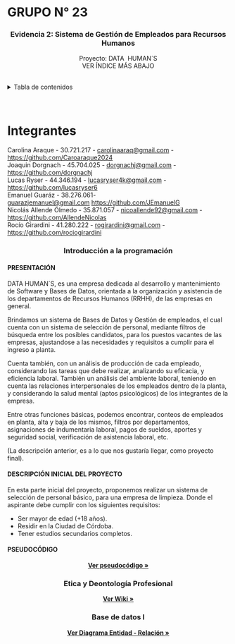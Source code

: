 # GRUPO N° 23

<div id="top"></div>

<div align="center">
<h3 align="center">Evidencia 2: Sistema de Gestión de Empleados para Recursos Humanos</h3>
 <p align="center">
    Proyecto: DATA  HUMAN´S
    <br />
    VER ÍNDICE MÁS ABAJO
    <br />
    <br />
  </p>
</div>

<!-- INDICE -->
<details>
  <summary>Tabla de contenidos</summary>
  <ol>
    <li>
      <a href="#integrantes">Integrantes</a>
    </li>
    <li><a href="#introduccion-a-la-programación">Introducción a la programación</a>
     <ul>
        <li><a href="#presentación">Presentación del proyecto</a></li>
        <li><a href="#descripción">Descripción inicial</a></li>
        <li><a href="#pseudocodigo">Pseudocódigo</a></li>
      </ul>
    </li>
    <li><a href="#etica">Etica y Deontología Profesional</a></li>
        <li><a href="#bbdd">Base de datos</a></li>
  </ol>
</details>

<br />
<br />

<!-- INTEGRANTES -->

# Integrantes

Carolina Araque - 30.721.217 - carolinaaraq@gmail.com - https://github.com/Caroaraque2024 </br>
Joaquin Dorgnach - 45.704.025 - dorgnachj@gmail.com - https://github.com/dorgnachj</br>
Lucas Ryser - 44.346.194 - lucasryser4k@gmail.com - https://github.com/lucasryser6</br>
Emanuel Guaráz - 38.276.061- guarazjemanuel@gmail.com https://github.com/JEmanuelG</br>
Nicolás Allende Olmedo - 35.871.057 - nicoallende92@gmail.com - https://github.com/AllendeNicolas</br>
Rocío Girardini - 41.280.222 - rogirardini@gmail.com - https://github.com/rociogirardini</br>

<h3 align="center" id="introduccion-a-la-programación">Introducción a la programación</h3>

<h4 id='presentación'><strong>PRESENTACIÓN</strong></h4>

<p>DATA HUMAN´S, es una empresa dedicada al desarrollo y mantenimiento de Software y Bases de Datos, orientada a la organización y asistencia de los departamentos de Recursos Humanos (RRHH), de las empresas en general.</p>

<p>Brindamos un sistema de Bases de Datos y Gestión de empleados, el cual cuenta con un sistema de selección de personal, mediante filtros de búsqueda entre los posibles candidatos, para los puestos vacantes de las empresas, ajustandose a las necesidades y requisitos a cumplir para el ingreso a planta.</p>

<p>Cuenta también, con un análisis de producción de cada empleado, considerando las tareas que debe realizar, analizando su eficacia, y eficiencia laboral. También un análisis del ambiente laboral, teniendo en cuenta las relaciones interpersonales de los empleados dentro de la planta, y considerando la salud mental (aptos psicológicos) de los integrantes de la empresa.</p>

<p>Entre otras funciones básicas, podemos encontrar, conteos de empleados en planta, alta y baja de los mismos, filtros por departamentos, asignaciones de indumentaria laboral, pagos de sueldos, aportes y seguridad social, verificación de asistencia laboral, etc.</p>

<p>(La descripción anterior, es a lo que nos gustaría llegar, como proyecto final).</p>

<h4 id='descripción'><strong>DESCRIPCIÓN INICIAL DEL PROYECTO</strong></h4>

En esta parte inicial del proyecto, proponemos realizar un sistema de selección de personal básico, para una empresa de limpieza. Donde el aspirante debe cumplir con los siguientes requisitos:

- Ser mayor de edad (+18 años).
- Residir en la Ciudad de Córdoba.
- Tener estudios secundarios completos.

<h4 id='pseudocodigo'><strong>PSEUDOCÓDIGO</strong></h4>

<p align="center"><a href="https://github.com/rociogirardini/ispc-tpi-2024/tree/main/introduccion-a-la-programacion"><strong>Ver pseudocódigo »</strong></a></p>


<h3 align="center" id="etica">Etica y Deontología Profesional</h3>
<p align="center"><a href="#"><strong>Ver Wiki »</strong></a></p>

<h3 align="center" id="bbdd">Base de datos I</h3>
<p align="center"><a href="#"><strong>Ver Diagrama Entidad - Relación »</strong></a></p>
